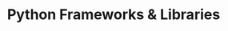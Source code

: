 ---
layout: root-directory
title: Python Frameworks & Libraries
permalink: /blog/coding/python/frameworks/

---